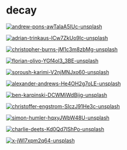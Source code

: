# decay

<a href="andrew-pons-awTalaA5IUc-unsplash.jpg"><img alt="andrew-pons-awTalaA5IUc-unsplash" src="andrew-pons-awTalaA5IUc-unsplash.jpg"></a>

<a href="adrian-trinkaus-ICw7ZkUo9Ic-unsplash.jpg"><img alt="adrian-trinkaus-ICw7ZkUo9Ic-unsplash" src="adrian-trinkaus-ICw7ZkUo9Ic-unsplash.jpg"></a>

<a href="christopher-burns-jM1c3m8zbMg-unsplash.jpg"><img alt="christopher-burns-jM1c3m8zbMg-unsplash" src="christopher-burns-jM1c3m8zbMg-unsplash.jpg"></a>

<a href="florian-olivo-YGf4ol3_3BE-unsplash.jpg"><img alt="florian-olivo-YGf4ol3_3BE-unsplash" src="florian-olivo-YGf4ol3_3BE-unsplash.jpg"></a>

<a href="soroush-karimi-V2njMNJxo60-unsplash.jpg"><img alt="soroush-karimi-V2njMNJxo60-unsplash" src="soroush-karimi-V2njMNJxo60-unsplash.jpg"></a>

<a href="alexander-andrews-He4OH2g7oLE-unsplash.jpg"><img alt="alexander-andrews-He4OH2g7oLE-unsplash" src="alexander-andrews-He4OH2g7oLE-unsplash.jpg"></a>

<a href="ben-karpinski-DCWMiWdBijg-unsplash.jpg"><img alt="ben-karpinski-DCWMiWdBijg-unsplash" src="ben-karpinski-DCWMiWdBijg-unsplash.jpg"></a>

<a href="christoffer-engstrom-SIczJ91He3c-unsplash.jpg"><img alt="christoffer-engstrom-SIczJ91He3c-unsplash" src="christoffer-engstrom-SIczJ91He3c-unsplash.jpg"></a>

<a href="simon-humler-hqxyJWbW48U-unsplash.jpg"><img alt="simon-humler-hqxyJWbW48U-unsplash" src="simon-humler-hqxyJWbW48U-unsplash.jpg"></a>

<a href="charlie-deets-Kd0Qd7IShPo-unsplash.jpg"><img alt="charlie-deets-Kd0Qd7IShPo-unsplash" src="charlie-deets-Kd0Qd7IShPo-unsplash.jpg"></a>

<a href="x-jWl7xpm2q64-unsplash.jpg"><img alt="x-jWl7xpm2q64-unsplash" src="x-jWl7xpm2q64-unsplash.jpg"></a>

